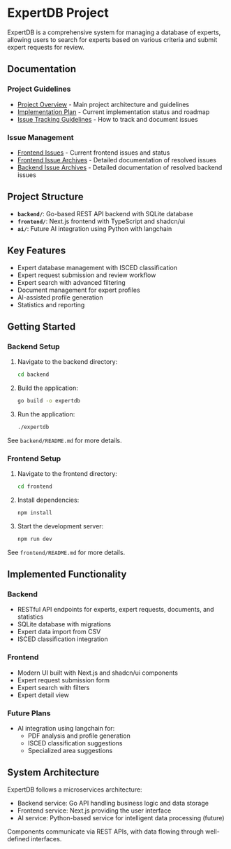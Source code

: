 # ExpertDB Project

ExpertDB is a comprehensive system for managing a database of experts, allowing users to search for experts based on various criteria and submit expert requests for review.

## Documentation

### Project Guidelines
- [Project Overview](/CLAUDE.md) - Main project architecture and guidelines
- [Implementation Plan](/IMPLEMENTATION.md) - Current implementation status and roadmap
- [Issue Tracking Guidelines](/ISSUES.md) - How to track and document issues

### Issue Management
- [Frontend Issues](/frontend/issues.md) - Current frontend issues and status
- [Frontend Issue Archives](/frontend/issues/) - Detailed documentation of resolved issues
- [Backend Issue Archives](/backend/issues/) - Detailed documentation of resolved backend issues

## Project Structure

- **`backend/`**: Go-based REST API backend with SQLite database
- **`frontend/`**: Next.js frontend with TypeScript and shadcn/ui
- **`ai/`**: Future AI integration using Python with langchain

## Key Features

- Expert database management with ISCED classification
- Expert request submission and review workflow
- Expert search with advanced filtering
- Document management for expert profiles
- AI-assisted profile generation
- Statistics and reporting

## Getting Started

### Backend Setup

1. Navigate to the backend directory:
   ```bash
   cd backend
   ```

2. Build the application:
   ```bash
   go build -o expertdb
   ```

3. Run the application:
   ```bash
   ./expertdb
   ```

See `backend/README.md` for more details.

### Frontend Setup

1. Navigate to the frontend directory:
   ```bash
   cd frontend
   ```

2. Install dependencies:
   ```bash
   npm install
   ```

3. Start the development server:
   ```bash
   npm run dev
   ```

See `frontend/README.md` for more details.

## Implemented Functionality

### Backend
- RESTful API endpoints for experts, expert requests, documents, and statistics
- SQLite database with migrations
- Expert data import from CSV
- ISCED classification integration

### Frontend
- Modern UI built with Next.js and shadcn/ui components
- Expert request submission form
- Expert search with filters
- Expert detail view

### Future Plans
- AI integration using langchain for:
  - PDF analysis and profile generation
  - ISCED classification suggestions
  - Specialized area suggestions

## System Architecture
ExpertDB follows a microservices architecture:
- Backend service: Go API handling business logic and data storage
- Frontend service: Next.js providing the user interface
- AI service: Python-based service for intelligent data processing (future)

Components communicate via REST APIs, with data flowing through well-defined interfaces.